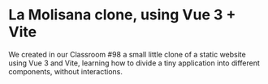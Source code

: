 # La Molisana clone, using Vue 3 + Vite

We created in our Classroom #98 a small little clone of a static website using Vue 3 and Vite, learning how to divide a tiny application into different components,
without interactions.
